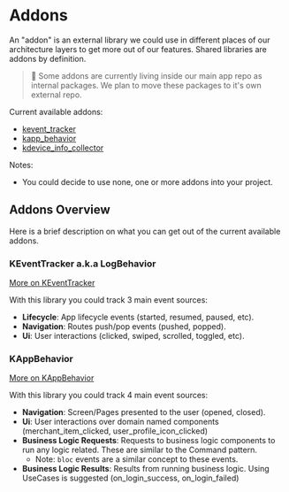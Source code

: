 # Addons

An "addon" is an external library we could use in different places of our architecture layers to get more out of our features. Shared libraries are addons by definition.

> 🚨 Some addons are currently living inside our main app repo as internal packages.
> We plan to move these packages to it's own external repo. 

Current available addons:
- [kevent_tracker](https://github.com/kueski-dev/kevent_tracker)
- [kapp_behavior](../packages/kapp_behavior/README.md)
- [kdevice_info_collector](https://github.com/kueski-dev/kdevice_info_collector)

Notes:
- You could decide to use none, one or more addons into your project.

## Addons Overview

Here is a brief description on what you can get out of the current available addons. 

### KEventTracker a.k.a LogBehavior

[More on KEventTracker](https://github.com/kueski-dev/kevent_tracker)

With this library you could track 3 main event sources:
- **Lifecycle**: App lifecycle events (started, resumed, paused, etc).
- **Navigation**: Routes push/pop events (pushed, popped).
- **Ui**: User interactions (clicked, swiped, scrolled, toggled, etc).


### KAppBehavior

[More on KAppBehavior](../packages/kapp_behavior/README.md)

With this library you could track 4 main event sources:
- **Navigation**: Screen/Pages presented to the user (opened, closed).
- **Ui**: User interactions over domain named components (merchant_item_clicked, user_profile_icon_clicked)
- **Business Logic Requests**: Requests to business logic components to run any logic related. These are similar to the Command pattern.
  - Note: `bloc` events are a similar concept to these events.
- **Business Logic Results**: Results from running business logic. Using UseCases is suggested (on_login_success, on_login_failed)


